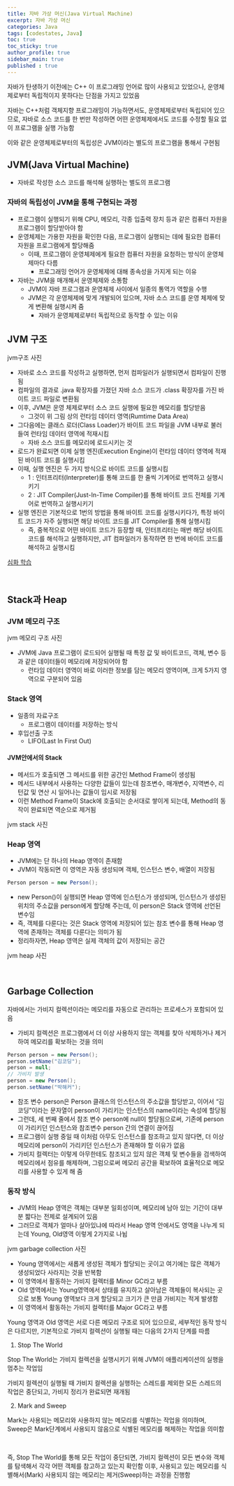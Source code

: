```yaml
---
title: 자바 가상 머신(Java Virtual Machine)
excerpt: 자바 가상 머신
categories: Java
tags: [codestates, Java]
toc: true
toc_sticky: true
author_profile: true
sidebar_main: true
published : true
---
```

자바가 탄생하기 이전에는 C++ 이 프로그래밍 언어로 많이 사용되고 있었으나, 운영체제로부터 독립적이지 못하다는 단점을 가지고 있었음

자바는 C++처럼 객체지향 프로그래밍이 가능하면서도, 운영체제로부터 독립되어 있으므로, 자바로 소스 코드를 한 번만 작성하면 어떤 운영체제에서도 코드를 수정할 필요 없이 프로그램을 실행 가능함

이와 같은 운영체제로부터의 독립성은 JVM이라는 별도의 프로그램을 통해서 구현됨


## JVM(Java Virtual Machine)
- 자바로 작성한 소스 코드를 해석해 실행하는 별도의 프로그램

### 자바의 독립성이 JVM을 통해 구현되는 과정
- 프로그램이 실행되기 위해 CPU, 메모리, 각종 입출력 장치 등과 같은 컴퓨터 자원을 프로그램이 할당받아야 함
- 운영체제는 가용한 자원을 확인한 다음, 프로그램이 실행되는 데에 필요한 컴퓨터 자원을 프로그램에게 할당해줌
  - 이때, 프로그램이 운영체제에게 필요한 컴퓨터 자원을 요청하는 방식이 운영체제마다 다름
    - 프로그래밍 언어가 운영체제에 대해 종속성을 가지게 되는 이유
- 자바는 JVM을 매개해서 운영체제와 소통함
  - JVM이 자바 프로그램과 운영체제 사이에서 일종의 통역가 역할을 수행
  - JVM은 각 운영체제에 맞게 개발되어 있으며, 자바 소스 코드를 운영 체제에 맞게 변환해 실행시켜 줌
    - 자바가 운영체제로부터 독립적으로 동작할 수 있는 이유

## JVM 구조
jvm구조 사진

- 자바로 소스 코드를 작성하고 실행하면, 먼저 컴파일러가 실행되면서 컴파일이 진행됨
- 컴파일의 결과로 .java 확장자를 가졌던 자바 소스 코드가 .class 확장자를 가진 바이트 코드 파일로 변환됨
- 이후, JVM은 운영 체제로부터 소스 코드 실행에 필요한 메모리를 할당받음
  - 그것이 위 그림 상의 런타임 데이터 영역(Rumtime Data Area)
- 그다음에는 클래스 로더(Class Loader)가 바이트 코드 파일을 JVM 내부로 불러들여 런타임 데이터 영역에 적재시킴
  - 자바 소스 코드를 메모리에 로드시키는 것
- 로드가 완료되면 이제 실행 엔진(Execution Engine)이 런타임 데이터 영역에 적재된 바이트 코드를 실행시킴
- 이때, 실행 엔진은 두 가지 방식으로 바이트 코드를 실행시킴
  - 1 : 인터프리터(Interpreter)를 통해 코드를 한 줄씩 기계어로 번역하고 실행시키기
  - 2 : JIT Compiler(Just-In-Time Compiler)를 통해 바이트 코드 전체를 기계어로 번역하고 실행시키기
- 실행 엔진은 기본적으로 1번의 방법을 통해 바이트 코드를 실행시키다가, 특정 바이트 코드가 자주 실행되면 해당 바이트 코드를 JIT Compiler를 통해 실행시킴
  - 즉, 중복적으로 어떤 바이트 코드가 등장할 때, 인터프리터는 매번 해당 바이트 코드를 해석하고 실행하지만, JIT 컴파일러가 동작하면 한 번에 바이트 코드를 해석하고 실행시킴

[심화 학습](https://deepu.tech/memory-management-in-jvm/)

<br>

## Stack과 Heap
### JVM 메모리 구조
jvm 메모리 구조 사진

- JVM에 Java 프로그램이 로드되어 실행될 때 특정 값 및 바이트코드, 객체, 변수 등과 같은 데이터들이 메모리에 저장되어야 함
  - 런타임 데이터 영역이 바로 이러한 정보를 담는 메모리 영역이며, 크게 5가지 영역으로 구분되어 있음

### Stack 영역
- 일종의 자료구조
  - 프로그램이 데이터를 저장하는 방식
- 후입선출 구조
  - LIFO(Last In First Out)

#### JVM안에서의 Stack
- 메서드가 호출되면 그 메서드를 위한 공간인 Method Frame이 생성됨
- 메서드 내부에서 사용하는 다양한 값들이 있는데 참조변수, 매개변수, 지역변수, 리턴값 및 연산 시 일어나는 값들이 임시로 저장됨
- 이런 Method Frame이 Stack에 호출되는 순서대로 쌓이게 되는데, Method의 동작이 완료되면 역순으로 제거됨

jvm stack 사진

### Heap 영역
- JVM에는 단 하나의 Heap 영역이 존재함
- JVM이 작동되면 이 영역은 자동 생성되며 객체, 인스턴스 변수, 배열이 저장됨

```java
Person person = new Person();
```
- new Person()이 실행되면 Heap 영역에 인스턴스가 생성되며, 인스턴스가 생성된 위치의 주소값을 person에게 할당해 주는데, 이 person은 Stack 영역에 선언된 변수임
- 즉, 객체를 다룬다는 것은 Stack 영역에 저장되어 있는 참조 변수를 통해 Heap 영역에 존재하는 객체를 다룬다는 의미가 됨 
- 정리하자면, Heap 영역은 실제 객체의 값이 저장되는 공간

jvm heap 사진

<br>

## Garbage Collection
자바에서는 가비지 컬렉션이라는 메모리를 자동으로 관리하는 프로세스가 포함되어 있음
- 가비지 컬렉션은 프로그램에서 더 이상 사용하지 않는 객체를 찾아 삭제하거나 제거하여 메모리를 확보하는 것을 의미
```java
Person person = new Person();
person.setName("김코딩");
person = null; 
// 가비지 발생
person = new Person(); 
person.setName("박해커");
```
- 참조 변수 person은 Person 클래스의 인스턴스의 주소값을 할당받고, 이어서 “김코딩”이라는 문자열이 person이 가리키는 인스턴스의 name이라는 속성에 할당됨
- 그런데, 세 번째 줄에서 참조 변수 person에 null이 할당됨으로써, 기존에 person이 가리키던 인스턴스와 참조변수 person 간의 연결이 끊어짐
- 프로그램이 실행 중일 때 이처럼 아무도 인스턴스를 참조하고 있지 않다면, 더 이상 메모리에 person이 가리키던 인스턴스가 존재해야 할 이유가 없음
- 가비지 컬렉터는 이렇게 아무한테도 참조되고 있지 않은 객체 및 변수들을 검색하여 메모리에서 점유를 해제하며, 그럼으로써 메모리 공간을 확보하여 효율적으로 메모리를 사용할 수 있게 해 줌

### 동작 방식
- JVM의 Heap 영역은 객체는 대부분 일회성이며, 메모리에 남아 있는 기간이 대부분 짧다는 전제로 설계되어 있음
- 그러므로 객체가 얼마나 살아있냐에 따라서 Heap 영역 안에서도 영역을 나누게 되는데 Young, Old영역 이렇게 2가지로 나뉨

jvm garbage collection 사진

- Young 영역에서는 새롭게 생성된 객체가 할당되는 곳이고 여기에는 많은 객체가 생성되었다 사라지는 것을 반복함
- 이 영역에서 활동하는 가비지 컬렉터를 Minor GC라고 부름
- Old 영역에서는 Young영역에서 상태를 유지하고 살아남은 객체들이 복사되는 곳으로 보통 Young 영역보다 크게 할당되고 크기가 큰 만큼 가비지는 적게 발생함
- 이 영역에서 활동하는 가비지 컬렉터를 Major GC라고 부름


Young 영역과 Old 영역은 서로 다른 메모리 구조로 되어 있으므로, 세부적인 동작 방식은 다르지만, 기본적으로 가비지 컬렉션이 실행될 때는 다음의 2가지 단계를 따름

1.  Stop The World

Stop The World는 가비지 컬렉션을 실행시키기 위해 JVM이 애플리케이션의 실행을 멈추는 작업임

가비지 컬렉션이 실행될 때 가비지 컬렉션을 실행하는 스레드를 제외한 모든 스레드의 작업은 중단되고, 가비지 정리가 완료되면 재개됨

2. Mark and Sweep

Mark는 사용되는 메모리와 사용하지 않는 메모리를 식별하는 작업을 의미하며, Sweep은 Mark단계에서 사용되지 않음으로 식별된 메모리를 해제하는 작업을 의미함

<br>

즉, Stop The World를 통해 모든 작업이 중단되면, 가비지 컬렉션이 모든 변수와 객체를 탐색해서 각각 어떤 객체를 참고하고 있는지 확인함
이후, 사용되고 있는 메모리를 식별해서(Mark) 사용되지 않는 메모리는 제거(Sweep)하는 과정을 진행함